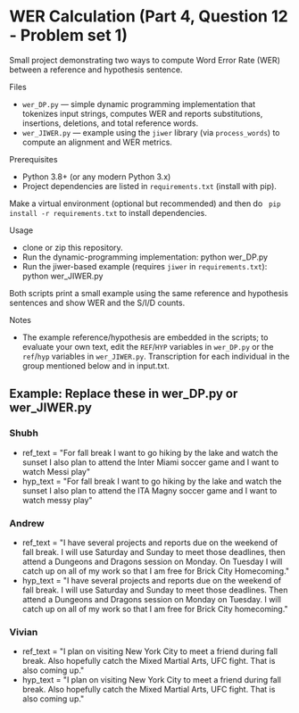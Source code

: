 # WER Calculation (Part 4, Question 12 - Problem set 1)

Small project demonstrating two ways to compute Word Error Rate (WER) between a reference and hypothesis sentence.

Files
- `wer_DP.py` — simple dynamic programming implementation that tokenizes input strings, computes WER and reports substitutions, insertions, deletions, and total reference words.
- `wer_JIWER.py` — example using the `jiwer` library (via `process_words`) to compute an alignment and WER metrics.

Prerequisites
- Python 3.8+ (or any modern Python 3.x)
- Project dependencies are listed in `requirements.txt` (install with pip).

Make a virtual environment (optional but recommended) and then do ` pip install -r requirements.txt` to install dependencies.


Usage
- clone or zip this repository.
- Run the dynamic-programming implementation: python wer_DP.py
- Run the jiwer-based example (requires `jiwer` in `requirements.txt`): python wer_JIWER.py


Both scripts print a small example using the same reference and hypothesis sentences and show WER and the S/I/D counts.

Notes
- The example reference/hypothesis are embedded in the scripts; to evaluate your own text, edit the `REF`/`HYP` variables in `wer_DP.py` or the `ref`/`hyp` variables in `wer_JIWER.py`. Transcription for each individual in the group mentioned below and in input.txt.

## Example: Replace these in wer_DP.py or wer_JIWER.py

### Shubh 
- ref_text = "For fall break I want to go hiking by the lake and watch the sunset I also plan to attend the Inter Miami soccer game and I want to watch Messi play"
- hyp_text = "For fall break I want to go hiking by the lake and watch the sunset I also plan to attend the ITA Magny soccer game and I want to watch messy play"

### Andrew 
- ref_text = "I have several projects and reports due on the weekend of fall break. I will use Saturday and Sunday to meet those deadlines, then attend a Dungeons and Dragons session on Monday. On Tuesday I will catch up on all of my work so that I am free for Brick City Homecoming."
- hyp_text = "I have several projects and reports due on the weekend of fall break. I will use Saturday and Sunday to meet those deadlines. Then attend a Dungeons and Dragons session on Monday on Tuesday. I will catch up on all of my work so that I am free for Brick City homecoming."

### Vivian 
- ref_text = "I plan on visiting New York City to meet a friend during fall break. Also hopefully catch the Mixed Martial Arts, UFC fight. That is also coming up."
- hyp_text = "I plan on visiting New York City to meet a friend during fall break. Also hopefully catch the Mixed Martial Arts, UFC fight. That is also coming up."
